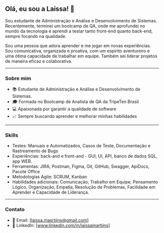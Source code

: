 ## Olá, eu sou a Laissa! 👋

Sou estudante de Administração e Análise e Desenvolvimento de Sistemas. Recentemente, terminei um bootcamp de QA, onde me aprofundei no mundo da tecnologia e aprendi a testar tanto front-end quanto back-end, sempre focando na qualidade.

Sou uma pessoa que adora aprender e me jogar em novas experiências. Sou comunicativa, organizada e proativa, com um espírito aventureiro e uma ótima capacidade de trabalhar em equipe. Também sei liderar projetos de maneira eficaz e colaborativa.

---
### Sobre mim

- 📚 Estudante de Administração e Análise e Desenvolvimento de Sistemas.
- 🎓 Formada no Bootcamp de Analista de QA da TripeTen Brasil
- 💻 Apaixonada por garantir a qualidade de software
- 📈 Sempre buscando aprender e melhorar minhas habilidades

---

### Skills
- Testes: Manuais e Automatizados, Casos de Teste, Documentação e Rastreamento de Bugs 
- Experiências: back-and e front-and - GUI, UI, API, banco de dados SQL, app WEB. 
- Ferramentas: JIRA, Postman, Figma, Git, GitHub, Swagger, ApiDocs, Pacote Office
- Metodologias Agile: SCRUM, Kanban
- Habilidades adicionais: Comunicação, Trabalho em Equipe, Pensamento Lógico, Organização, Empatia, Resolução de Problemas, Facilidade em Aprender e Capacidade de Liderança.
---

### Contato

- 📧 Email: [laissa.masrtiins@gmail.com]
- 💼 LinkedIn: [www.linkedin.com/in/iaissamartiins]
